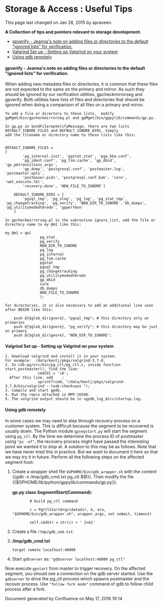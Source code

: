 <span id="title-text"> Storage & Access : Useful Tips </span>
=============================================================

This page last changed on Jan 28, 2015 by apraveen.

**A Collection of tips and pointers relevant to storage development.**

-   [gpverify - Jeanna's note on adding files or directories to the default "ignored lists" for verification.](#UsefulTips-gpverify-Jeanna'snoteonaddingfilesordirectoriestothedefault%22ignoredlists%22forverification.)
-   [Valgrind Set up - Setting up Valgrind on your system](#UsefulTips-ValgrindSetup-SettingupValgrindonyoursystem)
-   [Using gdb remotely](#UsefulTips-Usinggdbremotely)

#### gpverify - Jeanna's note on adding files or directories to the default "ignored lists" for verification.

When adding new metadata files or directories, it is common that these files are not expected to the same on the primary and mirror. As such
they should be ignored by our verification utilities, gpcheckmirrorseg and gpverify. Both utilities have lists of files and
directories that should be ignored when doing a comparison of all files on a primary and mirror.

``` theme:
To add a file or directory to these lists,  modify gpMgmt/bin/gpcheckmirrorseg.pl and gpMgmt/bin/gppylib/commands/gp.py.

In gp.py in SendFilerepVerifyMessage, there are two lists DEFAULT_IGNORE_FILES and DEFAULT_IGNORE_DIRS. Simply
add the filename or directory name to these lists like this:


DEFAULT_IGNORE_FILES =
[
        'pg_internal.init', 'pgstat.stat', 'pga_hba.conf',
        'pg_ident.conf', 'pg_fsm.cache', 'gp_dbid', 'gp_pmtransitions_args',
        'gp_dump', 'postgresql.conf', 'postmaster.log', 'postmaster.opts',
        'postmaser.pids', 'postgresql.conf.bak', 'core',  'wet_execute.tbl',
        'recovery.done', 'NEW_FILE_TO_IGNORE']

    DEFAULT_IGNORE_DIRS = [
        'pgsql_tmp', 'pg_xlog', 'pg_log', 'pg_stat_tmp', 'pg_changetracking', 'pg_verify', 'NEW_DIR_TO_IGNORE','db_dumps', 'pg_utilitymodedtmredo', 'gpperfmon'
    ]

In gpcheckmirrorseg.pl in the subroutine ignore_list, add the file or directory name to my @m1 like this:

my @m1 = qw(
                pg_stat
                pg_verify
                NEW_DIR_TO_IGNORE
                pg_log
                pg_internal
                pg_fsm.cache
                pgstat
                pgsql_tmp
                pg_changetracking
                pg_utilitymodedtmredo
                gp_dbid
                core
                db_dumps
                NEW_FILE_TO_IGNORE
                );

For directories, it is also necessary to add an additional line soon after BEGIN like this:

    push @{$glob_dirignore}, "pgsql_tmp"; # this directory only on primaries
    push @{$glob_dirignore}, "pg_verify"; # this directory may be just on primary
    push @{$glob_dirignore}, "NEW_DIR_TO_IGNORE"; 
```

#### Valgrind Set up - Setting up Valgrind on your system

``` theme:
1. Download valgrind and install it in your system:
For example:  /data/kentj/pkgs/valgrind-3.7.0. 
2. In cdb-pg/src/bin/pg_ctl/pg_ctl.c, inside function start_postmaster(), find the line:     
               cmd[0] = '\0';    
  After this line, add    :
               sprintf(cmd, "/data/kentj/pkgs/valgrind-3.7.0/bin/valgrind --leak-check=yes ");   
3. Compile and start gpdb. 
4. Run the repro attached in MPP-16598. 
5. The valgrind output should be in <gpdb_log_dir>/startup.log.
```

#### Using gdb remotely

In some cases we may need to step through recovery process on a customer system. This is difficult because the segment to be recovered is usually down. The Python module `gpsegstart.py` will start the segment using `pg_ctl`. By the time we determine the process ID of postmaster using `"ps -ef"`, the recovery process might have passed the interesting point we wanted it to stop at. A solution to this may be as follows. Note that we have never tried this in practice. But we want to document it here so that we may try it in future. Perform all the following steps on the affected segment host:

1.  Create a wrapper shell file `$GPHOME/bin/gdb_wrapper.sh` with the content {{gdb -x /tmp/gdb\_cmd.txt pg\_ctl $@}}. Then modify the file {{$GPHOME/<span style="line-height: 1.4285715;">lib/python/gppylib/commands/gp.py}}:</span>

    **gp.py class SegmentStart(Command):**

    ``` theme:
            # build pg_ctl command                                                                                    

            c = PgCtlStartArgs(datadir, b, era, "$GPHOME/bin/gdb_wrapper.sh", wrapper_args, not noWait, timeout)

            self.cmdStr = str(c) + ' 2>&1'
    ```

2.  Create a file `/tmp/gdb_cmd.txt`:
3.  **/tmp/gdb\_cmd.txt**

    ``` theme:
    target remote localhost:40000 
    ```

4.  Start `gdbserver` as: `"gdbserver localhost:40000 pg_ctl"`

Now execute `gpstart` from master to trigger recovery. On the affected segment, you should see a connection on the gdb server started. Use the `gdbserver` to drive the pg\_ctl process which spawns postmaster and the recover process. Use `"follow fork mode"` command of gdb to follow child process after a fork.

Document generated by Confluence on May 17, 2016 19:14


